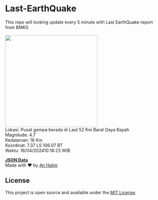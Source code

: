 # Last-EarthQuake
This repo will looking update every 5 minute with Last EarthQuake report from BMKG
<br>
<br>
<img src="https://static.bmkg.go.id/20240416101823.mmi.jpg" width="300"/>
<br>
Lokasi: Pusat gempa berada di Laut 52 Km Barat Daya Bayah <br>
Magnitude: 4.7 <br>
Kedalaman: 18 Km <br>
Koordinat: 7.37 LS 106.07 BT <br>
Waktu: 16/04/202410:18:23 WIB <br>

<a href="./data/data.json">**JSON Data**</a>
<br>
Made with ❤️ by <a href="https://github.com/an-halim">An Halim</a>
## License

This project is open source and available under the [MIT License](LICENSE).
